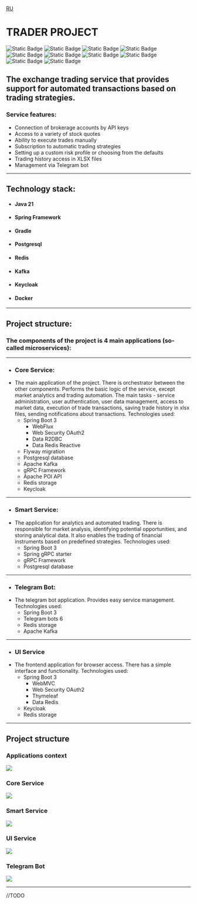 [RU](readme_RU.md)

# TRADER PROJECT
![Static Badge](https://img.shields.io/badge/https%3A%2F%2Fimg.shields.io%2Fbadge%2Fany_text-Spring_Framework-green?style=flat-square&logo=Spring&logoColor=green&label=%7C)
![Static Badge](https://img.shields.io/badge/%20https%3A%2F%2Fimg.shields.io%2Fbadge%2Fany_text-Gradle-blue?style=flat-square&logo=Gradle&logoColor=darkgreen&label=%7C&labelColor=white&color=grey)
![Static Badge](https://img.shields.io/badge/%20https%3A%2F%2Fimg.shields.io%2Fbadge%2Fany_text-Docker-blue?style=flat-square&logo=Docker&logoColor=%233399ff&label=%7C&labelColor=white&color=grey)
![Static Badge](https://img.shields.io/badge/%20https%3A%2F%2Fimg.shields.io%2Fbadge%2Fany_text-PostgreSQL-blue?style=flat-square&logo=postgresql&logoColor=white&label=%7C&labelColor=blue&color=grey)
![Static Badge](https://img.shields.io/badge/https%3A%2F%2Fimg.shields.io%2Fbadge%2Fany_text-Hibernate-steelblue?style=flat-square&logo=Hibernate&logoColor=yellow&label=%7C&labelColor=grey)
![Static Badge](https://img.shields.io/badge/https%3A%2F%2Fimg.shields.io%2Fbadge%2Fany_text-gRPC-mediumturquoise?style=flat-square&logo=java&logoColor=mediumturquoise&label=%3C-%3E|&labelColor=grey)
![Static Badge](https://img.shields.io/badge/%20https%3A%2F%2Fimg.shields.io%2Fbadge%2Fany_text-Telegram_API-blue?logo=telegram&label=%7C)
![Static Badge](https://img.shields.io/badge/%20https%3A%2F%2Fimg.shields.io%2Fbadge%2Fany_text-Apache_Kafka-blue?style=flat-square&logo=Apache%20Kafka&logoColor=black&label=%7C&labelColor=white&color=darkblue)
![Static Badge](https://img.shields.io/badge/%20https%3A%2F%2Fimg.shields.io%2Fbadge%2Fany_text-Redis-blue?style=flat-square&logo=redis&logoColor=white&label=%7C&labelColor=red&color=grey)
![Static Badge](https://img.shields.io/badge/%20https%3A%2F%2Fimg.shields.io%2Fbadge%2Fany_text-Keycloak-blue?style=flat-square&logo=keycloak&logoColor=%233399ff&label=%7C&labelColor=white&color=grey)


## The exchange trading service that provides support for automated transactions based on trading strategies.
### Service features:
- Connection of brokerage accounts by API keys
- Access to a variety of stock quotes
- Ability to execute trades manually
- Subscription to automatic trading strategies
- Setting up a custom risk profile or choosing from the defaults
- Trading history access in XLSX files
- Management via Telegram bot
***
## Technology stack:
+ #### Java 21
+ #### Spring Framework
+ #### Gradle
+ #### Postgresql
+ #### Redis
+ #### Kafka
+ #### Keycloak
+ #### Docker
***

## Project structure:
### The components of the project is 4 main applications (so-called microservices):
***
+ ### Core Service:
+ The main application of the project. There is orchestrator between the other components.
  Performs the basic logic of the service, except market analytics and trading automation.
  The main tasks -
  service administration,
  user authentication,
  user data management,
  access to market data,
  execution of trade transactions,
  saving trade history in xlsx files,
  sending notifications about transactions.
  Technologies used:
  + Spring Boot 3
      + WebFlux
      + Web Security OAuth2
      + Data R2DBC
      + Data Redis Reactive
  + Flyway migration
  + Postgresql database
  + Apache Kafka
  + gRPC Framework
  + Apache POI API
  + Redis storage
  + Keycloak
***
+ ### Smart Service:
+ The application for analytics and automated trading.
  There is responsible for market analysis, identifying potential opportunities, and storing analytical data.
  It also enables the trading of financial instruments based on predefined strategies.
  Technologies used:
  + Spring Boot 3
  + Spring gRPC starter
  + gRPC Framework
  + Postgresql database
***
+ ### Telegram Bot:
+ The telegram bot application. Provides easy service management.
  Technologies used:
  + Spring Boot 3
  + Telegram bots 6
  + Redis storage
  + Apache Kafka
***
+ ### UI Service
+ The frontend application for browser access.
  There has a simple interface and functionality.
  Technologies used:
  + Spring Boot 3
    + WebMVC
    + Web Security OAuth2
    + Thymeleaf
    + Data Redis
  + Keycloak
  + Redis storage
***

## Project structure

### Applications context

<img src="project_files/project_EN.png">

### Core Service

<img src="project_files/core-service_EN.png">

### Smart Service

<img src="project_files/smart-service_EN.png">

### UI Service

<img src="project_files/ui-service_EN.png">

### Telegram Bot

<img src="project_files/telegram-bot_EN.png">

***
 
//TODO
